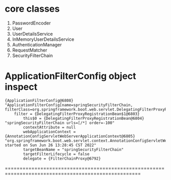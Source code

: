 # core classes

1. PasswordEncoder
2. User
3. UserDetailsService 
4. InMemoryUserDetailsService
5. AuthenticationManager
6. RequestMatcher
7. SecurityFilterChain

# ApplicationFilterConfig object inspect

```
{ApplicationFilterConfig@6808} "ApplicationFilterConfig[name=springSecurityFilterChain, filterClass=org.springframework.boot.web.servlet.DelegatingFilterProxyRegistrationBean$1]"
    filter = {DelegatingFilterProxyRegistrationBean$1@6803}
        this$0 = {DelegatingFilterProxyRegistrationBean@6804} "springSecurityFilterChain urls=[/*] order=-100"
        contextAttribute = null
        webApplicationContext = {AnnotationConfigServletWebServerApplicationContext@6805} "org.springframework.boot.web.servlet.context.AnnotationConfigServletWebServerApplicationContext@60b349a2, started on Sun Jun 26 13:28:45 CST 2022"
        targetBeanName = "springSecurityFilterChain"
        targetFilterLifecycle = false
        delegate = {FilterChainProxy@6792}
```

====================================================================================================
